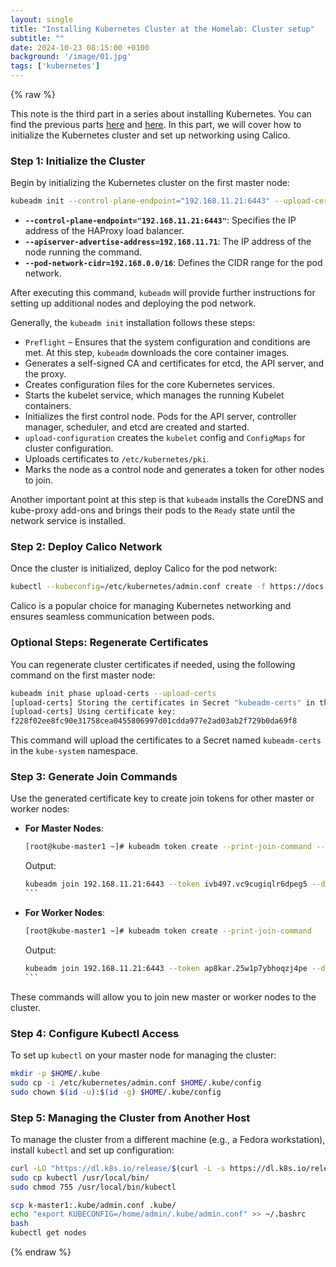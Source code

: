 ```yaml
---
layout: single
title: "Installing Kubernetes Cluster at the Homelab: Cluster setup"
subtitle: ""
date: 2024-10-23 08:15:00 +0100
background: '/image/01.jpg'
tags: ['kubernetes']
---
```


{% raw %}


This note is the third part in a series about installing Kubernetes. You can find the previous parts [here](./2024-10-05-kubernetes-install-1) and [here](./2024-10-20-kubernetes-install-2). In this part, we will cover how to initialize the Kubernetes cluster and set up networking using Calico.

### Step 1: Initialize the Cluster

Begin by initializing the Kubernetes cluster on the first master node:

```bash
kubeadm init --control-plane-endpoint="192.168.11.21:6443" --upload-certs --apiserver-advertise-address=192.168.11.71 --pod-network-cidr=192.168.0.0/16
```

- **`--control-plane-endpoint="192.168.11.21:6443"`**: Specifies the IP address of the HAProxy load balancer.
- **`--apiserver-advertise-address=192.168.11.71`**: The IP address of the node running the command.
- **`--pod-network-cidr=192.168.0.0/16`**: Defines the CIDR range for the pod network.

After executing this command, `kubeadm` will provide further instructions for setting up additional nodes and deploying the pod network.

Generally, the `kubeadm init` installation follows these steps: 

- `Preflight` – Ensures that the system configuration and conditions are met. At this step, `kubeadm` downloads the core container images.  
- Generates a self-signed CA and certificates for etcd, the API server, and the proxy.  
- Creates configuration files for the core Kubernetes services.  
- Starts the kubelet service, which manages the running Kubelet containers.  
- Initializes the first control node. Pods for the API server, controller manager, scheduler, and etcd are created and started.  
- `upload-configuration` creates the `kubelet` config and `ConfigMaps` for cluster configuration.  
- Uploads certificates to `/etc/kubernetes/pki`.  
- Marks the node as a control node and generates a token for other nodes to join.  

Another important point at this step is that `kubeadm` installs the CoreDNS and kube-proxy add-ons and brings their pods to the `Ready` state until the network service is installed.


### Step 2: Deploy Calico Network

Once the cluster is initialized, deploy Calico for the pod network:

```bash
kubectl --kubeconfig=/etc/kubernetes/admin.conf create -f https://docs.projectcalico.org/v3.15/manifests/calico.yaml
```

Calico is a popular choice for managing Kubernetes networking and ensures seamless communication between pods.

### Optional Steps: Regenerate Certificates

You can regenerate cluster certificates if needed, using the following command on the first master node:

```bash
kubeadm init phase upload-certs --upload-certs
[upload-certs] Storing the certificates in Secret "kubeadm-certs" in the "kube-system" Namespace
[upload-certs] Using certificate key:
f228f02ee8fc90e31758cea0455806997d01cdda977e2ad03ab2f729b0da69f8
```

This command will upload the certificates to a Secret named `kubeadm-certs` in the `kube-system` namespace.

### Step 3: Generate Join Commands

Use the generated certificate key to create join tokens for other master or worker nodes:

- **For Master Nodes**:
  ```bash
  [root@kube-master1 ~]# kubeadm token create --print-join-command --certificate-key f228f02ee8fc90e31758cea0455806997d01cdda977e2ad03ab2f729b0da69f8 
  ````
  Output:
  ````bash
  kubeadm join 192.168.11.21:6443 --token ivb497.vc9cugiqlr6dpeg5 --discovery-token-ca-cert-hash sha256:56c4a1c8dd067ca1f60ffbc4d5140cf5c17edb97e8bc6d804ecc5c343bc044a0 --control-plane --certificate-key f228f02ee8fc90e31758cea0455806997d01cdda977e2ad03ab2f729b0da69f8
  ```

- **For Worker Nodes**:
  ```bash
  [root@kube-master1 ~]# kubeadm token create --print-join-command
  ````
  Output:

  ````bash
  kubeadm join 192.168.11.21:6443 --token ap8kar.25w1p7ybhoqzj4pe --discovery-token-ca-cert-hash sha256:56c4a1c8dd067ca1f60ffbc4d5140cf5c17edb97e8bc6d804ecc5c343bc044a0
  ```

These commands will allow you to join new master or worker nodes to the cluster.

### Step 4: Configure Kubectl Access

To set up `kubectl` on your master node for managing the cluster:

```bash
mkdir -p $HOME/.kube
sudo cp -i /etc/kubernetes/admin.conf $HOME/.kube/config
sudo chown $(id -u):$(id -g) $HOME/.kube/config
```

### Step 5: Managing the Cluster from Another Host

To manage the cluster from a different machine (e.g., a Fedora workstation), install `kubectl` and set up configuration:

```bash
curl -LO "https://dl.k8s.io/release/$(curl -L -s https://dl.k8s.io/release/stable.txt)/bin/linux/amd64/kubectl"
sudo cp kubectl /usr/local/bin/
sudo chmod 755 /usr/local/bin/kubectl

scp k-master1:.kube/admin.conf .kube/
echo "export KUBECONFIG=/home/admin/.kube/admin.conf" >> ~/.bashrc
bash
kubectl get nodes
```

{% endraw %}

